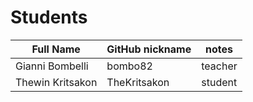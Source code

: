 # Students

| Full Name | GitHub nickname | notes |
| --------- | --------------- | ----- |
| Gianni Bombelli | bombo82 |  teacher |
  Thewin Kritsakon | TheKritsakon | student |
